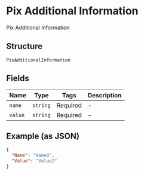 
# Pix Additional Information

Pix Additional Information

## Structure

`PixAdditionalInformation`

## Fields

| Name | Type | Tags | Description |
|  --- | --- | --- | --- |
| `name` | `string` | Required | - |
| `value` | `string` | Required | - |

## Example (as JSON)

```json
{
  "Name": "Name0",
  "Value": "Value2"
}
```

